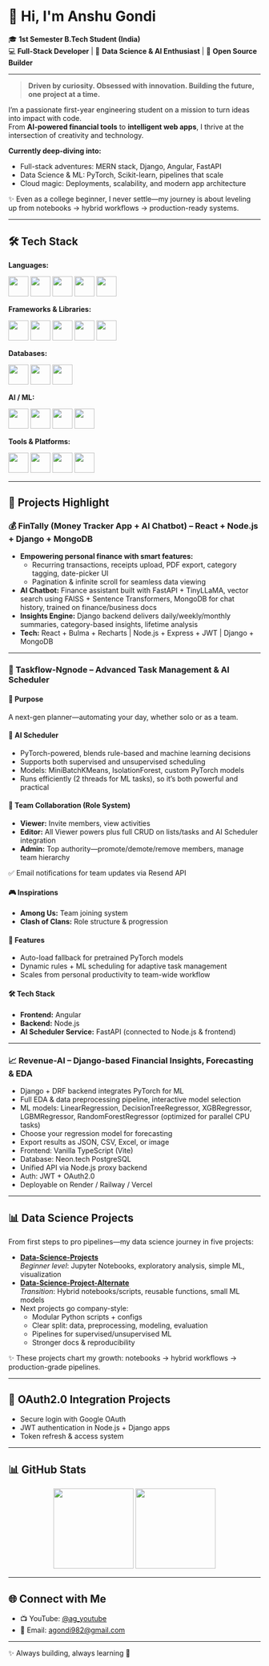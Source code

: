 # 👋 Hi, I'm Anshu Gondi

🎓 **1st Semester B.Tech Student (India)**  
💻 **Full-Stack Developer** | 🔬 **Data Science & AI Enthusiast** | 🚀 **Open Source Builder**

---

> **Driven by curiosity. Obsessed with innovation. Building the future, one project at a time.**

I’m a passionate first-year engineering student on a mission to turn ideas into impact with code.  
From **AI-powered financial tools** to **intelligent web apps**, I thrive at the intersection of creativity and technology.

**Currently deep-diving into:**  
- Full-stack adventures: MERN stack, Django, Angular, FastAPI  
- Data Science & ML: PyTorch, Scikit-learn, pipelines that scale  
- Cloud magic: Deployments, scalability, and modern app architecture  

✨ Even as a college beginner, I never settle—my journey is about leveling up from notebooks → hybrid workflows → production-ready systems.

---

## 🛠️ Tech Stack

**Languages:**  
<p>
  <img src="https://cdn.jsdelivr.net/gh/devicons/devicon/icons/python/python-original.svg" width="40" height="40" />
  <img src="https://cdn.jsdelivr.net/gh/devicons/devicon/icons/javascript/javascript-original.svg" width="40" height="40" />
  <img src="https://cdn.jsdelivr.net/gh/devicons/devicon/icons/typescript/typescript-original.svg" width="40" height="40" />
  <img src="https://cdn.jsdelivr.net/gh/devicons/devicon/icons/mysql/mysql-original.svg" width="40" height="40" />
  <img src="https://cdn.jsdelivr.net/gh/devicons/devicon/icons/postgresql/postgresql-original.svg" width="40" height="40" />
</p>

**Frameworks & Libraries:**  
<p>
  <img src="https://cdn.jsdelivr.net/gh/devicons/devicon/icons/django/django-plain.svg" width="40" height="40" />
  <img src="https://cdn.jsdelivr.net/gh/devicons/devicon/icons/nodejs/nodejs-original.svg" width="40" height="40" />
  <img src="https://cdn.jsdelivr.net/gh/devicons/devicon/icons/express/express-original.svg" width="40" height="40" />
  <img src="https://cdn.jsdelivr.net/gh/devicons/devicon/icons/react/react-original.svg" width="40" height="40" />
  <img src="https://cdn.jsdelivr.net/gh/devicons/devicon/icons/fastapi/fastapi-original.svg" width="40" height="40" />
</p>

**Databases:**  
<p>
  <img src="https://cdn.jsdelivr.net/gh/devicons/devicon/icons/mongodb/mongodb-original.svg" width="40" height="40" />
  <img src="https://cdn.jsdelivr.net/gh/devicons/devicon/icons/postgresql/postgresql-original.svg" width="40" height="40" />
  <img src="https://cdn.jsdelivr.net/gh/devicons/devicon/icons/mysql/mysql-original.svg" width="40" height="40" />
</p>

**AI / ML:**  
<p>
  <img src="https://cdn.jsdelivr.net/gh/devicons/devicon/icons/pytorch/pytorch-original.svg" width="40" height="40" />
  <img src="https://cdn.jsdelivr.net/gh/devicons/devicon/icons/numpy/numpy-original.svg" width="40" height="40" />
  <img src="https://cdn.jsdelivr.net/gh/devicons/devicon/icons/pandas/pandas-original.svg" width="40" height="40" />
  <img src="https://cdn.jsdelivr.net/gh/devicons/devicon/icons/scikitlearn/scikitlearn-original.svg" width="40" height="40" />
</p>

**Tools & Platforms:**  
<p>
  <img src="https://cdn.jsdelivr.net/gh/devicons/devicon/icons/docker/docker-original.svg" width="40" height="40" />
  <img src="https://cdn.jsdelivr.net/gh/devicons/devicon/icons/git/git-original.svg" width="40" height="40" />
  <img src="https://cdn.jsdelivr.net/gh/devicons/devicon/icons/googlecloud/googlecloud-original.svg" width="40" height="40" />
  <img src="https://cdn.jsdelivr.net/gh/devicons/devicon/icons/vercel/vercel-original.svg" width="40" height="40" />
</p>

---

## 🚀 Projects Highlight

### 💰 FinTally (Money Tracker App + AI Chatbot) – React + Node.js + Django + MongoDB
- **Empowering personal finance with smart features:**
  - Recurring transactions, receipts upload, PDF export, category tagging, date-picker UI
  - Pagination & infinite scroll for seamless data viewing
- **AI Chatbot:** Finance assistant built with FastAPI + TinyLLaMA, vector search using FAISS + Sentence Transformers, MongoDB for chat history, trained on finance/business docs
- **Insights Engine:** Django backend delivers daily/weekly/monthly summaries, category-based insights, lifetime analysis
- **Tech:** React + Bulma + Recharts | Node.js + Express + JWT | Django + MongoDB

---

### 📂 Taskflow-Ngnode – Advanced Task Management & AI Scheduler

#### 🎯 Purpose  
A next-gen planner—automating your day, whether solo or as a team.

#### 🤖 AI Scheduler  
- PyTorch-powered, blends rule-based and machine learning decisions
- Supports both supervised and unsupervised scheduling
- Models: MiniBatchKMeans, IsolationForest, custom PyTorch models
- Runs efficiently (2 threads for ML tasks), so it’s both powerful and practical

#### 👥 Team Collaboration (Role System)  
- **Viewer:** Invite members, view activities
- **Editor:** All Viewer powers plus full CRUD on lists/tasks and AI Scheduler integration
- **Admin:** Top authority—promote/demote/remove members, manage team hierarchy

✅ Email notifications for team updates via Resend API

#### 🎮 Inspirations  
- **Among Us:** Team joining system
- **Clash of Clans:** Role structure & progression

#### 🚀 Features  
- Auto-load fallback for pretrained PyTorch models
- Dynamic rules + ML scheduling for adaptive task management
- Scales from personal productivity to team-wide workflow

#### 🛠️ Tech Stack  
- **Frontend:** Angular  
- **Backend:** Node.js  
- **AI Scheduler Service:** FastAPI (connected to Node.js & frontend)

---

### 📈 Revenue-AI – Django-based Financial Insights, Forecasting & EDA

- Django + DRF backend integrates PyTorch for ML
- Full EDA & data preprocessing pipeline, interactive model selection
- ML models: LinearRegression, DecisionTreeRegressor, XGBRegressor, LGBMRegressor, RandomForestRegressor (optimized for parallel CPU tasks)
- Choose your regression model for forecasting
- Export results as JSON, CSV, Excel, or image
- Frontend: Vanilla TypeScript (Vite)
- Database: Neon.tech PostgreSQL
- Unified API via Node.js proxy backend
- Auth: JWT + OAuth2.0
- Deployable on Render / Railway / Vercel

---

## 📊 Data Science Projects

From first steps to pro pipelines—my data science journey in five projects:

- [**Data-Science-Projects**](https://github.com/Anshu-Gondi/Data-Science-Projects)  
  *Beginner level*: Jupyter Notebooks, exploratory analysis, simple ML, visualization
- [**Data-Science-Project-Alternate**](https://github.com/Anshu-Gondi/Data-Science-Project-Alternate)  
  *Transition*: Hybrid notebooks/scripts, reusable functions, small ML models
- Next projects go company-style:
  - Modular Python scripts + configs
  - Clear split: data, preprocessing, modeling, evaluation
  - Pipelines for supervised/unsupervised ML
  - Stronger docs & reproducibility

✨ These projects chart my growth: notebooks → hybrid workflows → production-grade pipelines.

---

## 🔐 OAuth2.0 Integration Projects
- Secure login with Google OAuth  
- JWT authentication in Node.js + Django apps  
- Token refresh & access system  

---

## 📊 GitHub Stats

<p align="center">
  <img src="https://github-readme-stats.vercel.app/api?username=Anshu-Gondi&show_icons=true&theme=radical" height="160" />
  <img src="https://github-readme-stats.vercel.app/api/top-langs/?username=Anshu-Gondi&layout=compact&theme=radical" height="160" />
</p>

---

## 🌐 Connect with Me
- 📺 YouTube: [@ag_youtube](https://youtube.com/@ag_youtube)
- 📧 Email: agondi982@gmail.com

---

✨ Always building, always learning 🚀

<!--
**Anshu-Gondi/Anshu-Gondi** is a ✨ _special_ ✨ repository because its `README.md` (this file) appears on your GitHub profile.

Here are some ideas to get you started:

- 🔭 I’m currently working on ...
- 🌱 I’m currently learning ...
- 👯 I’m looking to collaborate on ...
- 🤔 I’m looking for help with ...
- 💬 Ask me about ...
- 📫 How to reach me: ...
- 😄 Pronouns: ...
- ⚡ Fun fact: ...
-->